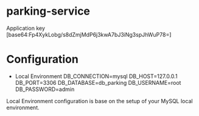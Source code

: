 # parking-service

Application key [base64:Fp4XykLobg/s8dZmjMdP6j3kwA7bJ3iNg3spJhWuP78=]

# Configuration
+ Local Environment
  DB_CONNECTION=mysql
  DB_HOST=127.0.0.1
  DB_PORT=3306
  DB_DATABASE=db_parking
  DB_USERNAME=root
  DB_PASSWORD=admin

Local Environment configuration is base on the setup of your MySQL local environment.
